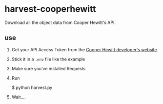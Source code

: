 # harvest-cooperhewitt

Download all the object data from Cooper Hewitt's API.

## use

1. Get your API Access Token from the [Cooper Hewitt developer's website](https://collection.cooperhewitt.org/api/).

2. Stick it in a `.env` file like the example

3. Make sure you've installed Requests

4. Run

    $ python harvest.py

5. Wait....